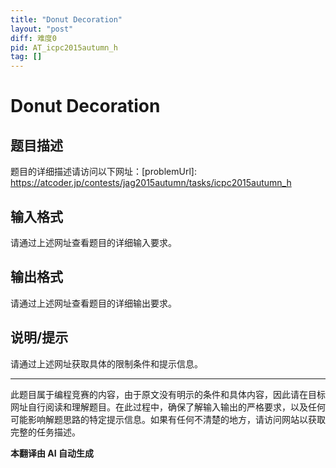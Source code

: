 ```yaml
---
title: "Donut Decoration"
layout: "post"
diff: 难度0
pid: AT_icpc2015autumn_h
tag: []
---
```


# Donut Decoration

## 题目描述

题目的详细描述请访问以下网址：[problemUrl]: https://atcoder.jp/contests/jag2015autumn/tasks/icpc2015autumn_h

## 输入格式

请通过上述网址查看题目的详细输入要求。

## 输出格式

请通过上述网址查看题目的详细输出要求。

## 说明/提示

请通过上述网址获取具体的限制条件和提示信息。

---

此题目属于编程竞赛的内容，由于原文没有明示的条件和具体内容，因此请在目标网址自行阅读和理解题目。在此过程中，确保了解输入输出的严格要求，以及任何可能影响解题思路的特定提示信息。如果有任何不清楚的地方，请访问网站以获取完整的任务描述。

 **本翻译由 AI 自动生成**

